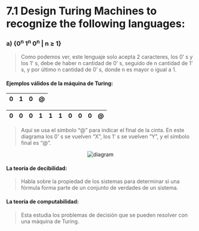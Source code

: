 # 7.1 Design Turing Machines to recognize the following languages:
<h3>a) {0<sup>n</sup> 1<sup>n</sup> 0<sup>n</sup> | n ≥ 1}</h3>

> Como podemos ver, este lenguaje solo acepta 2 caracteres, los 0’ s y los 1' s, debe de haber n cantidad de 0’ s, seguido de n cantidad de 1' s, y por último n cantidad de 0’ s, donde n es mayor o igual a 1.

#### Ejemplos válidos de la máquina de Turing:

| 0 | 1 | 0 | @ |
|---|---|---|---|

| 0 | 0 | 0 | 1 | 1 | 1 | 0 | 0 | 0 | @ |
|---|---|---|---|---|---|---|---|---|---|

> Aquí se usa el símbolo “@” para indicar el final de la cinta.
> En este diagrama los 0’ s se vuelven “X”, los 1’ s se vuelven “Y”, y el símbolo final es “@”.

<p align=center>
<img src=https://media.discordapp.net/attachments/784839132362178572/837896895572738098/Diagrama_4.1_Turing.png title="diagram">
</p>

#### La teoría de decibilidad:
> Habla sobre la propiedad de los sistemas para determinar si una fórmula forma parte de un conjunto de verdades de un sistema.

#### La teoría de computabilidad:
> Esta estudia los problemas de decisión que se pueden resolver con una máquina de Turing.
